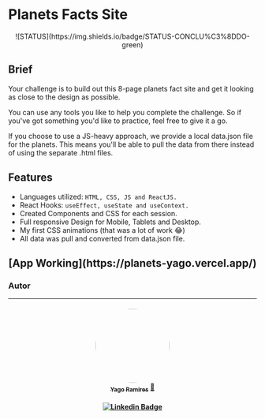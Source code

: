 # Planets Facts Site

<p align="center">
![STATUS](https://img.shields.io/badge/STATUS-CONCLU%C3%8DDO-green)
</p>

## Brief
Your challenge is to build out this 8-page planets fact site and get it looking as close to the design as possible.

You can use any tools you like to help you complete the challenge. So if you've got something you'd like to practice, feel free to give it a go.

If you choose to use a JS-heavy approach, we provide a local data.json file for the planets. This means you'll be able to pull the data from there instead of using the separate .html files.

## Features

- Languages utilized: ``HTML, CSS, JS and ReactJS.``
- React Hooks: ``useEffect, useState and useContext.``
- Created Components and CSS for each session.
- Full responsive Design for Mobile, Tablets and Desktop.
- My first CSS animations (that was a lot of work :joy:)
- All data was pull and converted from data.json file.

<h2 align="center">
[App Working](https://planets-yago.vercel.app/) 
</h2>

### Autor

---

<h4 align="center"> 
<a href="https://github.com/yagoramires">
 <img style="border-radius: 100%;" src="https://i.imgur.com/z5JJCms.jpg" width="150px;" alt=""/>
 <br />
 <sub><b>Yago Ramires</b></sub></a> <a href="https://github.com/yagoramires" title="Rocketseat">🚀</a>

 <br />
</h4>
<h4 align="center"> 

[![Linkedin Badge](https://img.shields.io/badge/-Yago%20Ramires-blue?style=flat-square&logo=Linkedin&logoColor=white&link=https://www.linkedin.com/in/yagoramires/)](https://www.linkedin.com/in/yagoramires/)

</h4>
